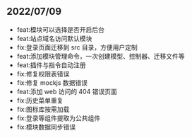 ## 2022/07/09

- feat:模块可以选择是否开启后台
- feat:站点域名访问默认模块
- fix:登录页面迁移到 src 目录，方便用户定制
- feat:添加模块管理命令，一次创建模型、控制器、迁移文件等
- feat:插件与指令自动注册
- fix:修复权限表错误
- fix:修复 mockjs 数据错误
- feat:添加 web 访问的 404 错误页面
- fix:历史菜单重复
- fix:图标库按需加载
- fix:登录等组件提取为公共组件
- fix:模块数据同步错误
